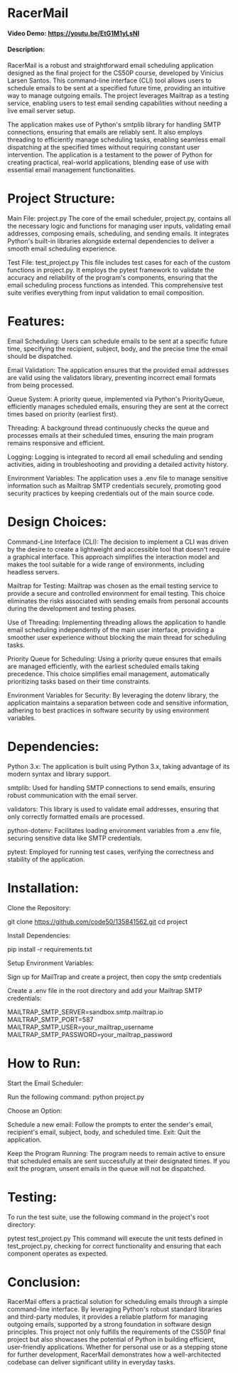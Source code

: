 # RacerMail
#### Video Demo: https://youtu.be/EtG1M1yLsNI
#### Description:

RacerMail is a robust and straightforward email scheduling application designed as the final project for the CS50P course, developed by Vinicius Larsen Santos. This command-line interface (CLI) tool allows users to schedule emails to be sent at a specified future time, providing an intuitive way to manage outgoing emails. The project leverages Mailtrap as a testing service, enabling users to test email sending capabilities without needing a live email server setup.

The application makes use of Python's smtplib library for handling SMTP connections, ensuring that emails are reliably sent. It also employs threading to efficiently manage scheduling tasks, enabling seamless email dispatching at the specified times without requiring constant user intervention. The application is a testament to the power of Python for creating practical, real-world applications, blending ease of use with essential email management functionalities.

# Project Structure:

Main File: project.py
The core of the email scheduler, project.py, contains all the necessary logic and functions for managing user inputs, validating email addresses, composing emails, scheduling, and sending emails. It integrates Python's built-in libraries alongside external dependencies to deliver a smooth email scheduling experience.

Test File: test_project.py
This file includes test cases for each of the custom functions in project.py. It employs the pytest framework to validate the accuracy and reliability of the program's components, ensuring that the email scheduling process functions as intended. This comprehensive test suite verifies everything from input validation to email composition.

# Features:

Email Scheduling:
Users can schedule emails to be sent at a specific future time, specifying the recipient, subject, body, and the precise time the email should be dispatched.

Email Validation:
The application ensures that the provided email addresses are valid using the validators library, preventing incorrect email formats from being processed.

Queue System:
A priority queue, implemented via Python's PriorityQueue, efficiently manages scheduled emails, ensuring they are sent at the correct times based on priority (earliest first).

Threading:
A background thread continuously checks the queue and processes emails at their scheduled times, ensuring the main program remains responsive and efficient.

Logging:
Logging is integrated to record all email scheduling and sending activities, aiding in troubleshooting and providing a detailed activity history.

Environment Variables:
The application uses a .env file to manage sensitive information such as Mailtrap SMTP credentials securely, promoting good security practices by keeping credentials out of the main source code.

# Design Choices:

Command-Line Interface (CLI):
The decision to implement a CLI was driven by the desire to create a lightweight and accessible tool that doesn't require a graphical interface. This approach simplifies the interaction model and makes the tool suitable for a wide range of environments, including headless servers.

Mailtrap for Testing:
Mailtrap was chosen as the email testing service to provide a secure and controlled environment for email testing. This choice eliminates the risks associated with sending emails from personal accounts during the development and testing phases.

Use of Threading:
Implementing threading allows the application to handle email scheduling independently of the main user interface, providing a smoother user experience without blocking the main thread for scheduling tasks.

Priority Queue for Scheduling:
Using a priority queue ensures that emails are managed efficiently, with the earliest scheduled emails taking precedence. This choice simplifies email management, automatically prioritizing tasks based on their time constraints.

Environment Variables for Security:
By leveraging the dotenv library, the application maintains a separation between code and sensitive information, adhering to best practices in software security by using environment variables.

# Dependencies:

Python 3.x:
The application is built using Python 3.x, taking advantage of its modern syntax and library support.

smtplib:
Used for handling SMTP connections to send emails, ensuring robust communication with the email server.

validators:
This library is used to validate email addresses, ensuring that only correctly formatted emails are processed.

python-dotenv:
Facilitates loading environment variables from a .env file, securing sensitive data like SMTP credentials.

pytest:
Employed for running test cases, verifying the correctness and stability of the application.

# Installation:

Clone the Repository:

git clone https://github.com/code50/135841562.git
cd project

Install Dependencies:

pip install -r requirements.txt

Setup Environment Variables:

Sign up for MailTrap and create a project, then copy the smtp credentials

Create a .env file in the root directory and add your Mailtrap SMTP credentials:

MAILTRAP_SMTP_SERVER=sandbox.smtp.mailtrap.io
MAILTRAP_SMTP_PORT=587
MAILTRAP_SMTP_USER=your_mailtrap_username
MAILTRAP_SMTP_PASSWORD=your_mailtrap_password

# How to Run:

Start the Email Scheduler:

Run the following command:
python project.py

Choose an Option:

Schedule a new email: Follow the prompts to enter the sender's email, recipient's email, subject, body, and scheduled time.
Exit: Quit the application.

Keep the Program Running:
The program needs to remain active to ensure that scheduled emails are sent successfully at their designated times. If you exit the program, unsent emails in the queue will not be dispatched.

# Testing:
To run the test suite, use the following command in the project's root directory:

pytest test_project.py
This command will execute the unit tests defined in test_project.py, checking for correct functionality and ensuring that each component operates as expected.

# Conclusion:

RacerMail offers a practical solution for scheduling emails through a simple command-line interface. By leveraging Python's robust standard libraries and third-party modules, it provides a reliable platform for managing outgoing emails, supported by a strong foundation in software design principles. This project not only fulfills the requirements of the CS50P final project but also showcases the potential of Python in building efficient, user-friendly applications. Whether for personal use or as a stepping stone for further development, RacerMail demonstrates how a well-architected codebase can deliver significant utility in everyday tasks.
